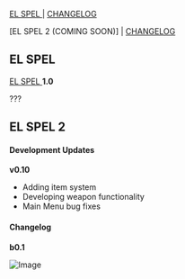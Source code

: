 [EL SPEL  ](https://elspel.github.io/1/)  |  [CHANGELOG](https://elspel.github.io/#el-spel-1)

[EL SPEL 2 (COMING SOON)]  |  [CHANGELOG](https://elspel.github.io/#el-spel-2)

## EL SPEL 
[EL SPEL  ](https://elspel.github.io/1/)
**1.0**

???

## EL SPEL 2
#### Development Updates

**v0.10**
- Adding item system
- Developing weapon functionality
- Main Menu bug fixes


#### Changelog

**b0.1**


![Image](https://via.placeholder.com/150)

